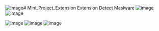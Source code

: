 ![image](https://github.com/user-attachments/assets/ed73aeec-31e5-42ef-a9e5-336122b37e96)# Mini_Project_Extension
Extension Detect Maslware 
![image](https://github.com/user-attachments/assets/2fd81ba5-5c79-4c84-8951-566f9506d2c4)
![image](https://github.com/user-attachments/assets/ada7e322-e1cb-45cd-9796-5a84e4fc07fc)



![image](https://github.com/user-attachments/assets/c3ee2b16-0d20-4b55-9b7d-d8cec77f51d9)
![image](https://github.com/user-attachments/assets/6a5fbd69-617d-45b2-8c06-73efa8f84033)
![image](https://github.com/user-attachments/assets/b50a3a8a-167c-4f38-80b2-2b746aa67daf)
